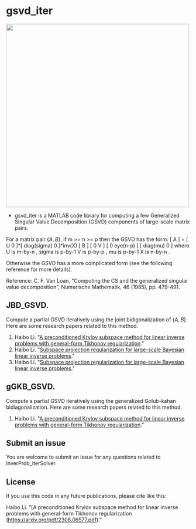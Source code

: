 # gsvd_iter


<img src="figs/InverseProblem.png" width="500" />


* gsvd_iter is a MATLAB code library for computing a few Generalized Singular Value Decomposition (GSVD) components of large-scale matrix pairs.

For a matrix pair $\{A,B\}$, if m >= n >= p then the GSVD has the form:
   [ A ] = [ U  0 ]*[ diag(sigma)      0    ]*inv(X)
   [ B ]   [ 0  V ] [      0       eye(n-p) ]
                    [  diag(mu)        0    ]
where
   U  is  m-by-n ,    sigma  is  p-by-1
   V  is  p-by-p ,    mu     is  p-by-1
   X  is  n-by-n .

Otherwise the GSVD has a more complicated form (see the following reference for more details).
 
Reference: C. F. Van Loan, "Computing the CS and the generalized singular value decomposition", Numerische Mathematik, 46 (1985), pp. 479-491. 

## JBD_GSVD. 
 
Compute a partial GSVD iteratively using the joint bidigonalization of $\{A,B\}$. Here are some research papers related to this method.

1. Haibo Li. "[A preconditioned Krylov subspace method for linear inverse problems with general-form Tikhonov regularization](https://arxiv.org/pdf/2308.06577.pdf)."
2. Haibo Li. "[Subspace projection regularization for large-scale Bayesian linear inverse problems](https://arxiv.org/pdf/2310.18618.pdf)."
3. Haibo Li. "[Subspace projection regularization for large-scale Bayesian linear inverse problems](https://arxiv.org/pdf/2310.18618.pdf)."


## gGKB_GSVD. 
 
Compute a partial GSVD iteratively using the generalized Golub-kahan bidiagonalization. Here are some research papers related to this method.

1. Haibo Li. "[A preconditioned Krylov subspace method for linear inverse problems with general-form Tikhonov regularization](https://arxiv.org/pdf/2308.06577.pdf)."


## Submit an issue
You are welcome to submit an issue for any questions related to InverProb_IterSolver. 

## License
If you use this code in any future publications, please cite like this:

Haibo Li. "[A preconditioned Krylov subspace method for linear inverse problems with general-form Tikhonov regularization (https://arxiv.org/pdf/2308.06577.pdf)."



